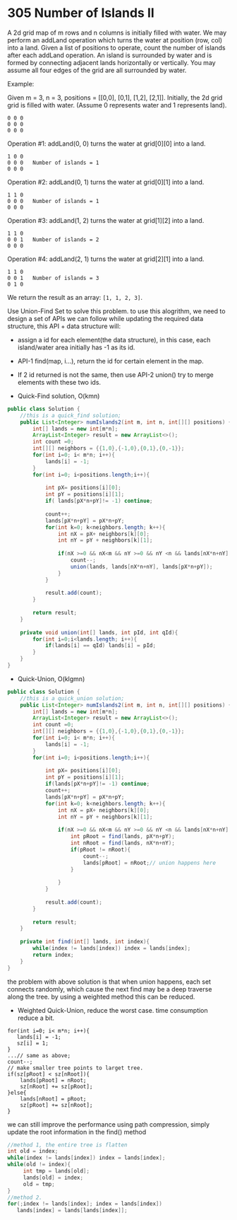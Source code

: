 
# 305 Number of Islands II

A 2d grid map of m rows and n columns is initially filled with water. We may perform an addLand operation which turns the water at position (row, col) into a land. Given a list of positions to operate, count the number of islands after each addLand operation. An island is surrounded by water and is formed by connecting adjacent lands horizontally or vertically. You may assume all four edges of the grid are all surrounded by water.

Example:

Given m = 3, n = 3, positions = [[0,0], [0,1], [1,2], [2,1]].
Initially, the 2d grid grid is filled with water. (Assume 0 represents water and 1 represents land).

```
0 0 0
0 0 0
0 0 0
```

Operation #1: addLand(0, 0) turns the water at grid[0][0] into a land.

```
1 0 0
0 0 0   Number of islands = 1
0 0 0
```

Operation #2: addLand(0, 1) turns the water at grid[0][1] into a land.

```
1 1 0
0 0 0   Number of islands = 1
0 0 0
```

Operation #3: addLand(1, 2) turns the water at grid[1][2] into a land.

```
1 1 0
0 0 1   Number of islands = 2
0 0 0
```

Operation #4: addLand(2, 1) turns the water at grid[2][1] into a land.

```
1 1 0
0 0 1   Number of islands = 3
0 1 0
```

We return the result as an array: `[1, 1, 2, 3]`.

Use Union-Find Set to solve this problem. to use this alogrithm, we need to design a set of APIs we can follow while updating the required data structure, this API + data structure will:
* assign a id for each element(the data structure), in this case, each island/water area initially has -1 as its id.
* API-1 find(map, i...), return the id for certain element in the map.
* If 2 id returned is not the same, then use API-2 union() try to merge elements with these two ids.

* Quick-Find solution, O(kmn)

```java
public class Solution {
    //this is a quick_find solution;
    public List<Integer> numIslands2(int m, int n, int[][] positions) {
        int[] lands = new int[m*n];
        ArrayList<Integer> result = new ArrayList<>();
        int count =0;
        int[][] neighbors = {{1,0},{-1,0},{0,1},{0,-1}};
        for(int i=0; i< m*n; i++){
            lands[i] = -1;
        }
        for(int i=0; i<positions.length;i++){
            
            int pX= positions[i][0];
            int pY = positions[i][1];
            if( lands[pX*n+pY]!= -1) continue;
            
            count++;
            lands[pX*n+pY] = pX*n+pY;
            for(int k=0; k<neighbors.length; k++){
                int nX = pX+ neighbors[k][0];
                int nY = pY + neighbors[k][1];
                
                if(nX >=0 && nX<m && nY >=0 && nY <n && lands[nX*n+nY]!=-1 && lands[nX*n+nY] != lands[pX*n+pY]){
                    count--;
                    union(lands, lands[nX*n+nY], lands[pX*n+pY]);
                }
            }
            
            result.add(count);
        }
        
        return result;
    }
    
    private void union(int[] lands, int pId, int qId){
        for(int i=0;i<lands.length; i++){
            if(lands[i] == qId) lands[i] = pId;
        }
    }
}
```

* Quick-Union, O(klgmn)

```java
public class Solution {
    //this is a quick_union solution;
    public List<Integer> numIslands2(int m, int n, int[][] positions) {
        int[] lands = new int[m*n];
        ArrayList<Integer> result = new ArrayList<>();
        int count =0;
        int[][] neighbors = {{1,0},{-1,0},{0,1},{0,-1}};
        for(int i=0; i< m*n; i++){
            lands[i] = -1;
        }
        for(int i=0; i<positions.length;i++){
            
            int pX= positions[i][0];
            int pY = positions[i][1];
            if(lands[pX*n+pY]!= -1) continue;
            count++;
            lands[pX*n+pY] = pX*n+pY;
            for(int k=0; k<neighbors.length; k++){
                int nX = pX+ neighbors[k][0];
                int nY = pY + neighbors[k][1];
                
                if(nX >=0 && nX<m && nY >=0 && nY <n && lands[nX*n+nY]!=-1){
                    int pRoot = find(lands, pX*n+pY);
                    int nRoot = find(lands, nX*n+nY);
                    if(pRoot != nRoot){
                        count--;
                        lands[pRoot] = nRoot;// union happens here
                    }
                    
                }
            }
            
            result.add(count);
        }
        
        return result;
    }
    
    private int find(int[] lands, int index){
        while(index != lands[index]) index = lands[index];
        return index;
    }
}
```

the problem with above solution is that when union happens, each set connects randomly, which cause the next find may be a deep traverse along the tree. by using a weighted method this can be reduced.

* Weighted Quick-Union, reduce the worst case.  time consumption reduce a bit.

```
for(int i=0; i< m*n; i++){
   lands[i] = -1;
   sz[i] = 1;
}
...// same as above;
count--;
// make smaller tree points to larget tree.
if(sz[pRoot] < sz[nRoot]){
    lands[pRoot] = nRoot;
    sz[nRoot] += sz[pRoot];
}else{
    lands[nRoot] = pRoot;
    sz[pRoot] += sz[nRoot];
}
```

we can still improve the performance using path compression, simply update the root information in the find() method

```java
//method 1, the entire tree is flatten
int old = index;
while(index != lands[index]) index = lands[index]; 
while(old != index){
     int tmp = lands[old];
     lands[old] = index;
     old = tmp;
}
//method 2.
for(;index != lands[index]; index = lands[index])
   lands[index] = lands[lands[index]];
```
